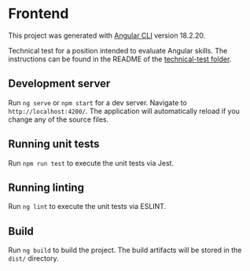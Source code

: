 # Frontend

This project was generated with [Angular CLI](https://github.com/angular/angular-cli) version 18.2.20.

Technical test for a position intended to evaluate Angular skills. The instructions can be found in the README of the [technical-test folder](../api/readme.md).

## Development server

Run `ng serve` or `npm start` for a dev server. Navigate to `http://localhost:4200/`. The application will automatically reload if you change any of the source files.

## Running unit tests

Run `npm run test` to execute the unit tests via Jest.

## Running linting

Run `ng lint` to execute the unit tests via ESLINT.

## Build

Run `ng build` to build the project. The build artifacts will be stored in the `dist/` directory.


